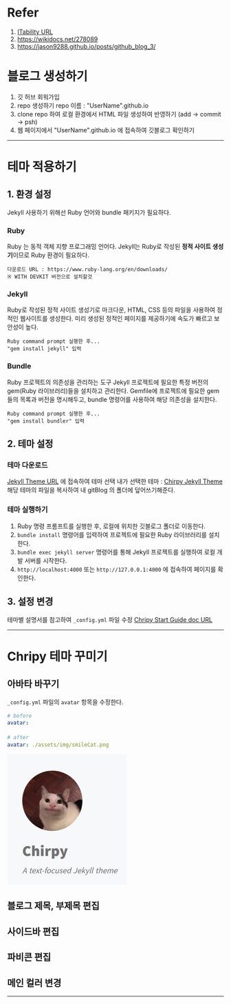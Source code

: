 # Refer 
1. [ITability URL](https://tired-o.github.io/posts/github-blog-1/)
2. https://wikidocs.net/278089
3. https://jason9288.github.io/posts/github_blog_3/
# 블로그 생성하기

1. 깃 허브 회워가입
2. repo 생성하기 
	repo 이름 : "UserName".github.io
3. clone repo 하여 로컬 환경에서 HTML 파일 생성하여 반영하기 (add -> commit -> psh)
4. 웹 페이지에서 "UserName".github.io 에 접속하여 깃블로그 확인하기

---
# 테마 적용하기

## 1. 환경 설정
Jekyll 사용하기 위해선 Ruby 언어와 bundle 패키지가 필요하다.
### Ruby 
Ruby 는 동적 객체 지향 프로그래밍 언어다.
Jekyll는 Ruby로 작성된 **정적 사이트 생성기**이므로 Ruby 환경이 필요하다.
```
다운로드 URL : https://www.ruby-lang.org/en/downloads/ 
※ WITH DEVKIT 버전으로 설치할것 
```
### Jekyll
Ruby로 작성된 정적 사이트 생성기로 마크다운, HTML, CSS 등의 파일을 사용하여 정적인 웹사이트를 생성한다.
미리 생성된 정적인 페이지를 제공하기에 속도가 빠르고 보안성이 높다.
```
Ruby command prompt 실행한 후...
"gem install jekyll" 입력
```
### Bundle
Ruby 프로젝트의 의존성을 관리하는 도구
Jekyll 프로젝트에 필요한 특정 버전의 gem(Ruby 라이브러리)들을 설치하고 관리한다.
Gemfile에 프로젝트에 필요한 gem들의 목록과 버전을 명시해두고, bundle 명령어를 사용하여 해당 의존성을 설치한다.
```
Ruby command prompt 실행한 후...
"gem install bundler" 입력
```

## 2. 테마 설정

### 테마 다운로드
[Jekyll Theme URL](https://github.com/topics/jekyll-theme) 에 접속하여 테마 선택
내가 선택한 테마 : [Chirpy Jekyll Theme](https://github.com/cotes2020/jekyll-theme-chirpy)
해당 테마의 파일을 복사하여 내 gitBlog 의 폴더에 덮어쓰기해준다.

### 테마 실행하기
1. Ruby 명령 프롬프트를 실행한 후, 로컬에 위치한 깃블로그 폴더로 이동한다.
2. `bundle install` 명령어를 입력하여 프로젝트에 필요한 Ruby 라이브러리를 설치한다.
3. `bundle exec jekyll server` 명령어를 통해 Jekyll 프로젝트를 실행하여 로컬 개발 서버를 시작한다.
4. `http://localhost:4000` 또는 `http://127.0.0.1:4000` 에 접속하여 페이지를 확인한다.

## 3. 설정 변경

테마별 설명서를 참고하여 `_config.yml` 파일  수정
[Chripy Start Guide doc URL](https://chirpy.cotes.page/posts/getting-started/)

---

# Chripy 테마 꾸미기

## 아바타 바꾸기
`_config.yml` 파일의 `avatar` 항목을 수정한다.
```yml
# before
avatar:

# after
avatar: ./assets/img/smileCat.png
```

![200](./img/Pasted%20image%2020250512135234.png)
## 블로그 제목, 부제목 편집


## 사이드바 편집

## 파비콘 편집

## 메인 컬러 변경

---
